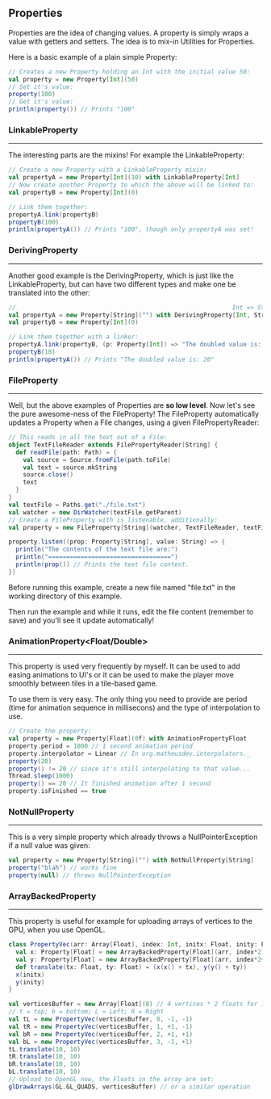 ## Properties

Properties are the idea of changing values. A property is simply wraps a value with getters and setters.
The idea is to mix-in Utilities for Properties.

Here is a basic example of a plain simple Property:

```scala
// Creates a new Property holding an Int with the initial value 50:
val property = new Property[Int](50)
// Set it's value:
property(100)
// Get it's value:
println(property()) // Prints "100"
```

### LinkableProperty
<hr />

The interesting parts are the mixins! For example the LinkableProperty:
```scala
// Create a new Property with a LinkableProperty mixin:
val propertyA = new Property[Int](10) with LinkableProperty[Int]
// Now create another Property to which the above will be linked to:
val propertyB = new Property[Int](0)

// Link them together:
propertyA.link(propertyB)
propertyB(100)
println(propertyA()) // Prints "100", though only propertyA was set!
```

### DerivingProperty
<hr />

Another good example is the DerivingProperty, which is just like the
LinkableProperty, but can have two different types and make one be translated into the other:
```scala
//                                                            Int => String
val propertyA = new Property[String]("") with DerivingProperty[Int, String]
val propertyB = new Property[Int](0)

// Link them together with a linker:
propertyA.link(propertyB, (p: Property[Int]) => "The doubled value is: " + ((p() * 2).toString()))
propertyB(10)
println(propertyA()) // Prints "The doubled value is: 20"
```

### FileProperty
<hr />

Well, but the above examples of Properties are **so low level**. Now let's see the pure awesome-ness of the FileProperty!
The FileProperty automatically updates a Property when a File changes, using a given FilePropertyReader:
```scala
// This reads in all the text out of a File:
object TextFileReader extends FilePropertyReader[String] {
  def readFile(path: Path) = {
    val source = Source.fromFile(path.toFile)
    val text = source.mkString
    source.close()
    text
  }
}
val textFile = Paths.get("./file.txt")
val watcher = new DirWatcher(textFile.getParent)
// Create a FileProperty with is listenable, additionally:
val property = new FileProperty[String](watcher, TextFileReader, textFile) with ListenableProperty[String]

property.listen((prop: Property[String], value: String) => {
  println("The contents of the text file are:")
  println("==================================")
  println(prop()) // Prints the text file content.
})
```

Before running this example, create a new file named "file.txt" in the working directory of this example.

Then run the example and while it runs, edit the file content (remember to save) and you'll see it update
automatically!

### AnimationProperty<Float/Double>
<hr />

This property is used very frequently by myself. It can be used to add easing animations to UI's or it can be used to
make the player move smoothly between tiles in a tile-based game.

To use them is very easy. The only thing you need to provide are period (time for animation sequence in millisecons)
and the type of interpolation to use.

```scala
// Create the property:
val property = new Property[Float](0f) with AnimationPropertyFloat
property.period = 1000 // 1 second animation period
property.interpolator = Linear // In org.matheusdev.interpolators._
property(20)
property() != 20 // since it's still interpolating to that value...
Thread.sleep(1000)
property() == 20 // It finished animation after 1 second
property.isFinished == true
```

### NotNullProperty
<hr />

This is a very simple property which already throws a NullPointerException if a null value was given:

```scala
val property = new Property[String]("") with NotNullProperty[String]
property("blah") // works fine
property(null) // throws NullPointerException
```

### ArrayBackedProperty
<hr />

This property is useful for example for uploading arrays of vertices to the GPU, when you use OpenGL.

```scala
class PropertyVec(arr: Array[Float], index: Int, initx: Float, inity: Float) {
  val x: Property[Float] = new ArrayBackedProperty[Float](arr, index*2)
  val y: Property[Float] = new ArrayBackedProperty[Float](arr, index*2+1)
  def translate(tx: Float, ty: Float) = (x(x() + tx), y(y() + ty))
  x(initx)
  y(inity)
}

val verticesBuffer = new Array[Float](8) // 4 vertices * 2 floats for 1 quad
// t = top; b = bottom; L = Left; R = Right
val tL = new PropertyVec(verticesBuffer, 0, -1, -1)
val tR = new PropertyVec(verticesBuffer, 1, +1, -1)
val bR = new PropertyVec(verticesBuffer, 2, +1, +1)
val bL = new PropertyVec(verticesBuffer, 3, -1, +1)
tL.translate(10, 10)
tR.translate(10, 10)
bR.translate(10, 10)
bL.translate(10, 10)
// Upload to OpenGL now, the Floats in the array are set:
glDrawArrays(GL.GL_QUADS, verticesBuffer) // or a similar operation
```
